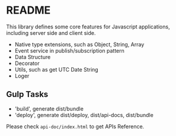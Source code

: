 # README

This library defines some core features for Javascript applications, including server side and client side.

- Native type extensions, such as Object, String, Array
- Event service in publish/subscription pattern
- Data Structure
- Decorator
- Utils, such as get UTC Date String
- Loger

## Gulp Tasks

- 'build', generate dist/bundle
- 'deploy', generate dist/deploy, dist/api-docs, dist/bundle

Please check `api-doc/index.html` to get APIs Reference.
